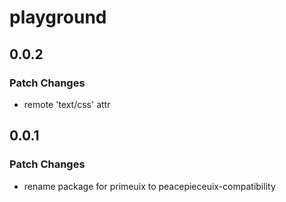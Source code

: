 # playground

## 0.0.2

### Patch Changes

- remote 'text/css' attr

## 0.0.1

### Patch Changes

- rename package for primeuix to peacepieceuix-compatibility
